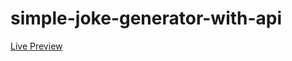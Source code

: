 # simple-joke-generator-with-api
[Live Preview](https://realsarius.github.io/simple-joke-generator-with-api/)
